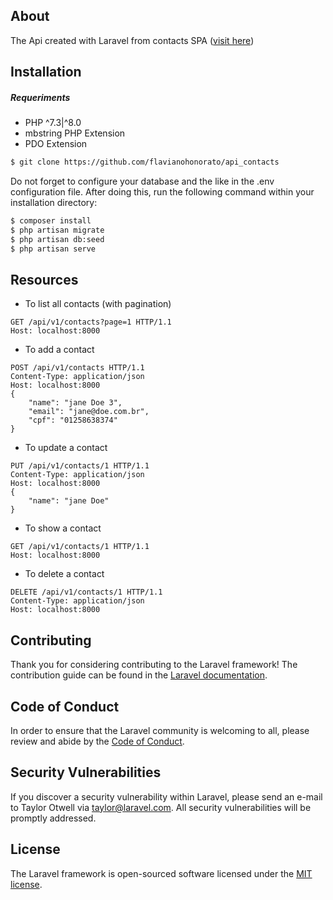 ## About

The Api created with Laravel from contacts SPA ([visit here](https://github.com/flavianohonorato/spa_contacts))

## Installation
##### Requeriments
- PHP ^7.3|^8.0
- mbstring PHP Extension
- PDO Extension

```sh
$ git clone https://github.com/flavianohonorato/api_contacts
```

Do not forget to configure your database and the like in the .env configuration file.
After doing this, run the following command within your installation directory:
```sh
$ composer install
$ php artisan migrate
$ php artisan db:seed
$ php artisan serve
```

## Resources
* To list all contacts (with pagination)
```
GET /api/v1/contacts?page=1 HTTP/1.1
Host: localhost:8000
```

* To add a contact
```
POST /api/v1/contacts HTTP/1.1
Content-Type: application/json
Host: localhost:8000
{
    "name": "jane Doe 3",
    "email": "jane@doe.com.br",
    "cpf": "01258638374"
}
```

* To update a contact
```
PUT /api/v1/contacts/1 HTTP/1.1
Content-Type: application/json
Host: localhost:8000
{
    "name": "jane Doe"
}
```

* To show a contact
```
GET /api/v1/contacts/1 HTTP/1.1
Host: localhost:8000
```

* To delete a contact
```
DELETE /api/v1/contacts/1 HTTP/1.1
Content-Type: application/json
Host: localhost:8000
```

## Contributing

Thank you for considering contributing to the Laravel framework! The contribution guide can be found in the [Laravel documentation](https://laravel.com/docs/contributions).

## Code of Conduct

In order to ensure that the Laravel community is welcoming to all, please review and abide by the [Code of Conduct](https://laravel.com/docs/contributions#code-of-conduct).

## Security Vulnerabilities

If you discover a security vulnerability within Laravel, please send an e-mail to Taylor Otwell via [taylor@laravel.com](mailto:taylor@laravel.com). All security vulnerabilities will be promptly addressed.

## License

The Laravel framework is open-sourced software licensed under the [MIT license](https://opensource.org/licenses/MIT).
